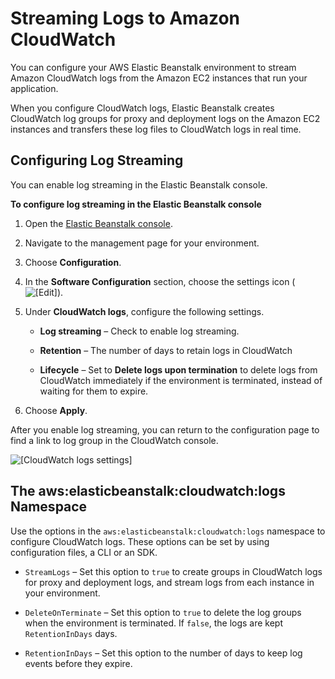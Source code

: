# Streaming Logs to Amazon CloudWatch<a name="using-features.managing.cw"></a>

You can configure your AWS Elastic Beanstalk environment to stream Amazon CloudWatch logs from the Amazon EC2 instances that run your application\.

When you configure CloudWatch logs, Elastic Beanstalk creates CloudWatch log groups for proxy and deployment logs on the Amazon EC2 instances and transfers these log files to CloudWatch logs in real time\.

## Configuring Log Streaming<a name="configuring-cw-logs-console"></a>

You can enable log streaming in the Elastic Beanstalk console\.

**To configure log streaming in the Elastic Beanstalk console**

1. Open the [Elastic Beanstalk console](https://console.aws.amazon.com/elasticbeanstalk)\.

1. Navigate to the management page for your environment\.

1. Choose **Configuration**\.

1. In the **Software Configuration** section, choose the settings icon \( ![\[Edit\]](http://docs.aws.amazon.com/elasticbeanstalk/latest/dg/images/cog.png)\)\.

1. Under **CloudWatch logs**, configure the following settings\.

   + **Log streaming** – Check to enable log streaming\.

   + **Retention** – The number of days to retain logs in CloudWatch

   + **Lifecycle** – Set to **Delete logs upon termination** to delete logs from CloudWatch immediately if the environment is terminated, instead of waiting for them to expire\.

1. Choose **Apply**\.

After you enable log streaming, you can return to the configuration page to find a link to log group in the CloudWatch console\.

![\[CloudWatch logs settings\]](http://docs.aws.amazon.com/elasticbeanstalk/latest/dg/images/log-streaming-screen.png)

## The aws:elasticbeanstalk:cloudwatch:logs Namespace<a name="aws-elasticbeanstalk-cw-logs"></a>

Use the options in the `aws:elasticbeanstalk:cloudwatch:logs` namespace to configure CloudWatch logs\. These options can be set by using configuration files, a CLI or an SDK\.

+ `StreamLogs` – Set this option to `true` to create groups in CloudWatch logs for proxy and deployment logs, and stream logs from each instance in your environment\.

+ `DeleteOnTerminate` – Set this option to `true` to delete the log groups when the environment is terminated\. If `false`, the logs are kept `RetentionInDays` days\.

+ `RetentionInDays` – Set this option to the number of days to keep log events before they expire\.